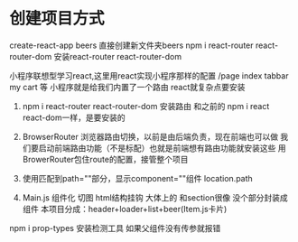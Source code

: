 # 创建项目方式
create-react-app beers  直接创建新文件夹beers
 npm i react-router react-router-dom  安装react-router react-router-dom
 
小程序联想型学习react,这里用react实现小程序那样的配置
/page  index tabbar my cart 等 小程序就是给我们内置了一个路由
react就复杂点要安装
1. npm i react-router react-router-dom    安装路由
和之前的 npm i react react-dom一样，是要安装的

2. BrowserRouter 浏览器路由切换，以前是由后端负责，现在前端也可以做 
我们要启动前端路由功能（不是标配）也就是前端想有路由功能就安装这些
用BrowerRouter包住route的配置，接管整个项目

3. 使用<Router path="" component=""/>匹配到path=""部分，显示component=""组件
location.path

4. Main.js 组件化 切图
html结构挂钩 大体上的 和section很像  没个部分封装成组件
本项目分成：header+loader+list+beer(Item.js卡片)

npm i prop-types  安装检测工具  如果父组件没有传参就报错